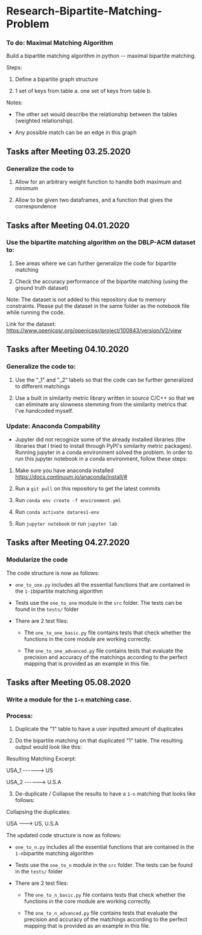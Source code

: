 # Research-Bipartite-Matching-Problem

### To do: Maximal Matching Algorithm

Build a bipartite matching algorithm in python -- maximal bipartite matching. 

Steps: 

1. Define a bipartite graph structure

2. 1 set of keys from table a. one set of keys from table b. 

Notes: 

- The other set would describe the relationship between the tables (weighted relationship). 

- Any possible match can be an edge in this graph

## Tasks after Meeting 03.25.2020

### Generalize the code to 

1. Allow for an arbitrary weight function to handle both maximum and minimum 

2. Allow to be given two dataframes, and a function that gives the correspondence


## Tasks after Meeting 04.01.2020

### Use the bipartite matching algorithm on the DBLP-ACM dataset to:

1. See areas where we can further generalize the code for bipartite matching

2. Check the accuracy performance of the bipartite matching (using the ground truth dataset)

Note: The dataset is not added to this repository due to memory constraints. Please put the dataset in the same folder as the notebook file while running the code. 

Link for the dataset: https://www.openicpsr.org/openicpsr/project/100843/version/V2/view

## Tasks after Meeting 04.10.2020

### Generalize the code to:

1. Use the "_1" and "_2" labels so that the code can be further generalized to different matchings

2. Use a built in similarity metric library written in source C/C++ so that we can eliminate any slowness stemming from the similarity metrics that I've handcoded myself.

### Update: Anaconda Compability

* Jupyter did not recognize some of the already installed libraries (the libraries that I tried to install through PyPI's similarity metric packages). Running jupyter in a conda environment solved the problem. In order to run this jupyter notebook in a conda environment, follow these steps:

1. Make sure you have anaconda installed https://docs.continuum.io/anaconda/install/#

2. Run a `git pull` on this repository to get the latest commits

3. Run `conda env create -f environment.yml`

4. Run `conda activate datares1-env`

4. Run `jupyter notebook` or run `jupyter lab`



## Tasks after Meeting 04.27.2020
### Modularize the code

The code structure is now as follows:

- `one_to_one.py` includes all the essential functions that are contained in the `1-1`bipartite matching algorithm

- Tests use the `one_to_one` module in the `src` folder. The tests can be found in the `tests/` folder

- There are 2 test files:

  - The `one_to_one_basic.py` file contains tests that check whether the functions in the core module are working correctly.

  - The `one_to_one_advanced.py` file contains tests that evaluate the precision and accuracy of the matchings according to the perfect mapping that is provided as an example in this file.


## Tasks after Meeting 05.08.2020
### Write a module for the `1-n` matching case.

### Process:

1. Duplicate the "1" table to have a user inputted amount of duplicates

2. Do the bipartite matching on that duplicated "1" table. The resulting output would look like this:

Resulting Matching Excerpt:

USA_1 ------> US

USA_2 ------> U.S.A

3. De-duplicate / Collapse the results to have a `1-n` matching that looks like follows:

Collapsing the duplicates:

USA ---> US, U.S.A

The updated code structure is now as follows:

- `one_to_n.py` includes all the essential functions that are contained in the `1-n`bipartite matching algorithm

- Tests use the `one_to_n` module in the `src` folder. The tests can be found in the `tests/` folder

- There are 2 test files:

  - The `one_to_n_basic.py` file contains tests that check whether the functions in the core module are working correctly.

  - The `one_to_n_advanced.py` file contains tests that evaluate the precision and accuracy of the matchings according to the perfect mapping that is provided as an example in this file.

